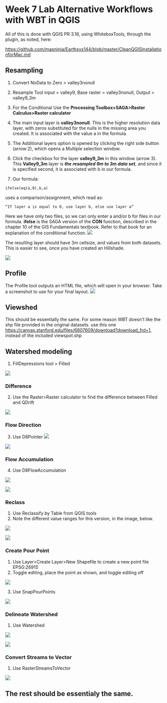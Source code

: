 # Week 7 Lab Alternative Workflows with WBT in QGIS

All of this is done with QGIS PR 3.16, using WhiteboxTools, through the plugin, as noted, here:

https://github.com/mapninja/Earthsys144/blob/master/CleanQGISInstallationforMac.md


## Resampling


1. Convert NoData to Zero > valley3nonull
2. Resample Tool input = valley9, Base raster = valley3nonull, Output =   valley9_3m
3. For the Conditional Use the **Processing Toolbox>SAGA>Raster Calculus>Raster calculator**

1. The main input layer is **valley3nonull**. This is the higher resolution data layer, with zeros substituted for the nulls in the missing area you created. It is associated with the value a in the formula.
2. The Additional layers option is opened by clicking the right side button (arrow 2), which opens a Multiple selection window.
3. Click the checkbox for the layer **valley9_3m** in this window (arrow 3).  This **Valley9_3m** layer is **_the resampled 9m to 3m data set_**, and since it is specified second, it is associated with b in our formula.
4. Our formula:

`ifelse(eq(a,0),b,a)`


uses a comparison/assignment, which read as:

`“If layer a is equal to 0, use layer b, else use layer a”`

Here we have only two files, so we can only enter a and/or b for files in our formula. **ifelse** is the SAGA version of the **CON** function, described in the chapter 10 of the GIS Fundamentals textbook. Refer to that book for an explanation of the conditional function.
![](images/Conditionals_in_QGIS-bb533c93.png)

The resulting layer should have 3m  cellsize, and  values from both datasets. This is easier to see, once you have created an Hillshade.

![](images/Conditionals_in_QGIS-2ed79426.png)

## Profile

The Profile tool outputs an HTML file, which will open in your browser. Take a screenshot to use for your final layout.
![](images/ResampleExercisewithWBT-60dbdaf8.png)

## Viewshed

This should be essentially the same. For some reason WBT doesn't like the shp file provided in the original datasets. use this one https://canvas.stanford.edu/files/6807609/download?download_frd=1, instead of the included viewspot.shp


##  Watershed modeling

1. FillDepressions tool > Filled

![](images/ResampleExercisewithWBT-0c20c743.png)

### Difference
2. Use the Raster>Raster calculator to find the difference between Filled and QDrift

![](images/ResampleExercisewithWBT-fa16f33c.png)

### Flow Direction

3. Use D8Pointer
![](images/ResampleExercisewithWBT-4f166c91.png)

![](images/ResampleExercisewithWBT-869bc4d2.png)

### Flow Accumulation

4. Use D8FlowAccumulation

![](images/ResampleExercisewithWBT-16ac8552.png)

![](images/ResampleExercisewithWBT-1b926bab.png)

### Reclass

1. Use Reclassify by Table from QGIS tools
2. Note the different value ranges for this version, in the image, below.

![](images/ResampleExercisewithWBT-25cb09c0.png)

![](images/ResampleExercisewithWBT-4f2be8f0.png)

### Create Pour Point

1. Use Layer>Create Layer>New Shapefile to create a new point file EPSG:26915
2. Toggle editing, place the point as shown, and toggle editing off



![](images/ResampleExercisewithWBT-d84b94a5.png)

3. Use SnapPourPoints

![](images/ResampleExercisewithWBT-39ea496f.png)

### Delineate Watershed

1. Use Watershed

![](images/ResampleExercisewithWBT-569a293a.png)

![](images/ResampleExercisewithWBT-3aed4039.png)

### Convert Streams to Vector

1. Use RasterStreamsToVector

![](images/ResampleExercisewithWBT-4d8b64c0.png)

## The rest should be essentialy the same.
